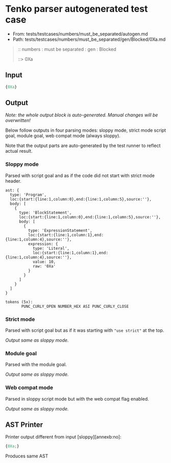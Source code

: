 # Tenko parser autogenerated test case

- From: tests/testcases/numbers/must_be_separated/autogen.md
- Path: tests/testcases/numbers/must_be_separated/gen/Blocked/0Xa.md

> :: numbers : must be separated : gen : Blocked
>
> ::> 0Xa

## Input


`````js
{0Xa}
`````

## Output

_Note: the whole output block is auto-generated. Manual changes will be overwritten!_

Below follow outputs in four parsing modes: sloppy mode, strict mode script goal, module goal, web compat mode (always sloppy).

Note that the output parts are auto-generated by the test runner to reflect actual result.

### Sloppy mode

Parsed with script goal and as if the code did not start with strict mode header.

`````
ast: {
  type: 'Program',
  loc:{start:{line:1,column:0},end:{line:1,column:5},source:''},
  body: [
    {
      type: 'BlockStatement',
      loc:{start:{line:1,column:0},end:{line:1,column:5},source:''},
      body: [
        {
          type: 'ExpressionStatement',
          loc:{start:{line:1,column:1},end:{line:1,column:4},source:''},
          expression: {
            type: 'Literal',
            loc:{start:{line:1,column:1},end:{line:1,column:4},source:''},
            value: 10,
            raw: '0Xa'
          }
        }
      ]
    }
  ]
}

tokens (5x):
       PUNC_CURLY_OPEN NUMBER_HEX ASI PUNC_CURLY_CLOSE
`````

### Strict mode

Parsed with script goal but as if it was starting with `"use strict"` at the top.

_Output same as sloppy mode._

### Module goal

Parsed with the module goal.

_Output same as sloppy mode._

### Web compat mode

Parsed in sloppy script mode but with the web compat flag enabled.

_Output same as sloppy mode._

## AST Printer

Printer output different from input [sloppy][annexb:no]:

````js
{0Xa;}
````

Produces same AST
